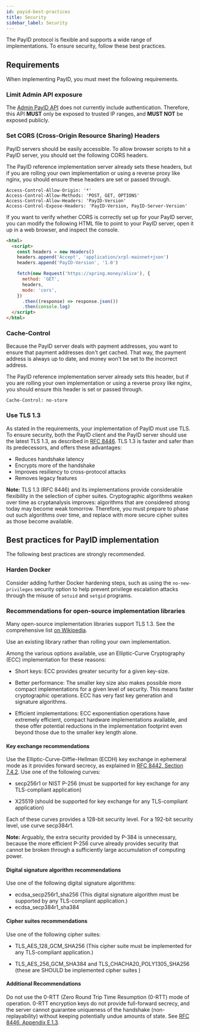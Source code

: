 ```yaml
---
id: payid-best-practices
title: Security
sidebar_label: Security
---
```


The PayID protocol is flexible and supports a wide range of implementations. To ensure security, follow these best practices.

## Requirements

When implementing PayID, you must meet the following requirements.

### Limit Admin API exposure

The [Admin PayID API](https://api.payid.org/?version=latest#7a19329b-80eb-451f-bbb8-d9656892a788) does not currently include authentication. Therefore, this API **MUST** only be exposed to trusted IP ranges, and **MUST NOT** be exposed publicly.

### Set CORS (Cross-Origin Resource Sharing) Headers

PayID servers should be easily accessible. To allow browser scripts to hit a PayID server, you should set the following CORS headers.

The PayID reference implementation server already sets these headers, but if you are rolling your own implementation or using a reverse proxy like nginx, you should ensure these headers are set or passed through.

```http
Access-Control-Allow-Origin: '*'
Access-Control-Allow-Methods: 'POST, GET, OPTIONS'
Access-Control-Allow-Headers: 'PayID-Version'
Access-Control-Expose-Headers: 'PayID-Version, PayID-Server-Version'
```

If you want to verify whether CORS is correctly set up for your PayID server, you can modify the following HTML file to point to your PayID server, open it up in a web browser, and inspect the console.

```html
<html>
  <script>
    const headers = new Headers()
    headers.append('Accept', 'application/xrpl-mainnet+json')
    headers.append('PayID-Version', '1.0')

    fetch(new Request('https://xpring.money/alice'), {
      method: 'GET',
      headers,
      mode: 'cors',
    })
      .then((response) => response.json())
      .then(console.log)
  </script>
</html>
```

### Cache-Control

Because the PayID server deals with payment addresses, you want to ensure that payment addresses don't get cached. That way, the payment address is always up to date, and money won't be set to the incorrect address.

The PayID reference implementation server already sets this header, but if you are rolling your own implementation or using a reverse proxy like nginx, you should ensure this header is set or passed through.

```http
Cache-Control: no-store
```

### Use TLS 1.3

As stated in the requirements, your implementation of PayID must use TLS. To ensure security, both the PayID client and the PayID server should use the latest TLS 1.3, as described in [RFC 8446](https://tools.ietf.org/html/rfc8446). TLS 1.3 is faster and safer than its predecessors, and offers these advantages:

- Reduces handshake latency
- Encrypts more of the handshake
- Improves resiliency to cross-protocol attacks
- Removes legacy features

**Note:** TLS 1.3 (RFC 8446) and its implementations provide considerable flexibility in the selection of cipher suites. Cryptographic algorithms weaken over time as cryptanalysis improves: algorithms that are considered strong today may become weak tomorrow. Therefore, you must prepare to phase out such algorithms over time, and replace with more secure cipher suites as those become available.

## Best practices for PayID implementation

The following best practices are strongly recommended.

### Harden Docker

Consider adding further Docker hardening steps, such as using the `no-new-privileges` security option to help prevent privilege escalation attacks through the misuse of `setuid` and `setgid` programs.

### Recommendations for open-source implementation libraries

Many open-source implementation libraries support TLS 1.3. See the comprehensive list [on Wikipedia](https://en.wikipedia.org/wiki/Comparison_of_TLS_implementations).

Use an existing library rather than rolling your own implementation.

Among the various options available, use an Elliptic-Curve Cryptography (ECC) implementation for these reasons:

- Short keys: ECC provides greater security for a given key-size.

- Better performance: The smaller key size also makes possible more compact implementations for a given level of security. This means faster cryptographic operations. ECC has very fast key generation and signature algorithms.

- Efficient implementations: ECC exponentiation operations have extremely efficient, compact hardware implementations available, and these offer potential reductions in the implementation footprint even beyond those due to the smaller key length alone.

#### Key exchange recommendations

Use the Elliptic-Curve-Diffie-Hellman (ECDH) key exchange in ephemeral mode as it provides forward secrecy, as explained in [RFC 8442, Section 7.4.2](https://tools.ietf.org/html/rfc8446#section-7.4.2). Use one of the following curves:

- secp256r1 or NIST P-256 (must be supported for key exchange for any TLS-compliant application)

- X25519 (should be supported for key exchange for any TLS-compliant application)

Each of these curves provides a 128-bit security level. For a 192-bit security level, use curve secp384r1.

**Note:** Arguably, the extra security provided by P-384 is unnecessary, because the more efficient P-256 curve already provides security that cannot be broken through a sufficiently large accumulation of computing power.

#### Digital signature algorithm recommendations

Use one of the following digital signature algorithms:

- ecdsa_secp256r1_sha256 (This digital signature algorithm must be supported by any TLS-compliant application.)
- ecdsa_secp384r1_sha384

#### Cipher suites recommendations

Use one of the following cipher suites:

- TLS_AES_128_GCM_SHA256 (This cipher suite must be implemented for any TLS-compliant application.)

- TLS_AES_256_GCM_SHA384 and TLS_CHACHA20_POLY1305_SHA256 (these are SHOULD be implemented cipher suites )

#### Additional Recommendations

Do not use the 0-RTT (Zero Round Trip Time Resumption (0-RTT) mode of operation. 0-RTT encryption keys do not provide
full-forward secrecy, and the server cannot guarantee uniqueness of the handshake (non-replayability) without keeping potentially undue amounts of state. See [RFC 8446, Appendix E.1.3](https://tools.ietf.org/html/rfc8446#appendix-E.1.3).
